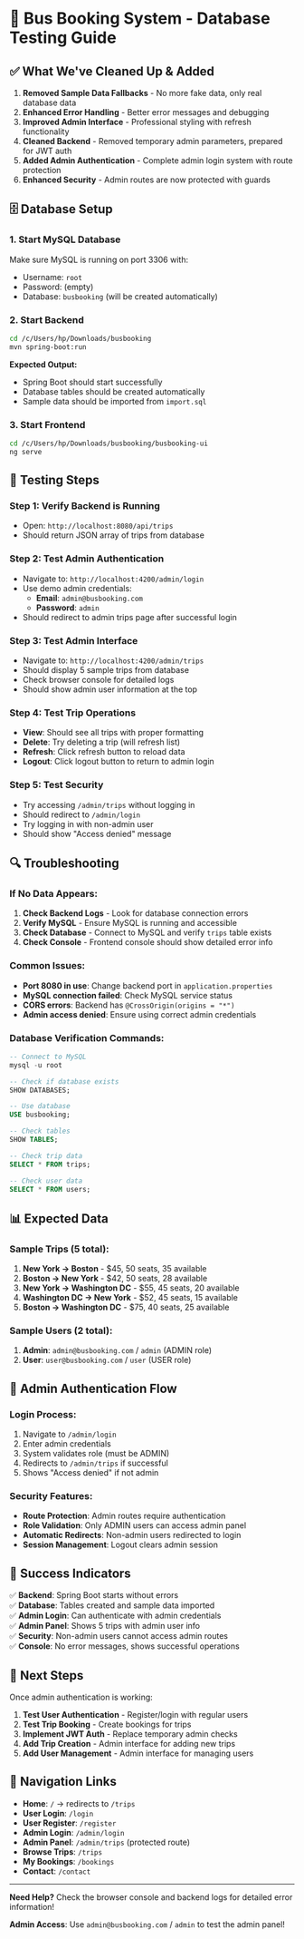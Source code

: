 # 🚌 Bus Booking System - Database Testing Guide

## ✅ What We've Cleaned Up & Added

1. **Removed Sample Data Fallbacks** - No more fake data, only real database data
2. **Enhanced Error Handling** - Better error messages and debugging
3. **Improved Admin Interface** - Professional styling with refresh functionality
4. **Cleaned Backend** - Removed temporary admin parameters, prepared for JWT auth
5. **Added Admin Authentication** - Complete admin login system with route protection
6. **Enhanced Security** - Admin routes are now protected with guards

## 🗄️ Database Setup

### 1. Start MySQL Database
Make sure MySQL is running on port 3306 with:
- Username: `root`
- Password: (empty)
- Database: `busbooking` (will be created automatically)

### 2. Start Backend
```bash
cd /c/Users/hp/Downloads/busbooking
mvn spring-boot:run
```

**Expected Output:**
- Spring Boot should start successfully
- Database tables should be created automatically
- Sample data should be imported from `import.sql`

### 3. Start Frontend
```bash
cd /c/Users/hp/Downloads/busbooking/busbooking-ui
ng serve
```

## 🧪 Testing Steps

### Step 1: Verify Backend is Running
- Open: `http://localhost:8080/api/trips`
- Should return JSON array of trips from database

### Step 2: Test Admin Authentication
- Navigate to: `http://localhost:4200/admin/login`
- Use demo admin credentials:
  - **Email**: `admin@busbooking.com`
  - **Password**: `admin`
- Should redirect to admin trips page after successful login

### Step 3: Test Admin Interface
- Navigate to: `http://localhost:4200/admin/trips`
- Should display 5 sample trips from database
- Check browser console for detailed logs
- Should show admin user information at the top

### Step 4: Test Trip Operations
- **View**: Should see all trips with proper formatting
- **Delete**: Try deleting a trip (will refresh list)
- **Refresh**: Click refresh button to reload data
- **Logout**: Click logout button to return to admin login

### Step 5: Test Security
- Try accessing `/admin/trips` without logging in
- Should redirect to `/admin/login`
- Try logging in with non-admin user
- Should show "Access denied" message

## 🔍 Troubleshooting

### If No Data Appears:
1. **Check Backend Logs** - Look for database connection errors
2. **Verify MySQL** - Ensure MySQL is running and accessible
3. **Check Database** - Connect to MySQL and verify `trips` table exists
4. **Check Console** - Frontend console should show detailed error info

### Common Issues:
- **Port 8080 in use**: Change backend port in `application.properties`
- **MySQL connection failed**: Check MySQL service status
- **CORS errors**: Backend has `@CrossOrigin(origins = "*")`
- **Admin access denied**: Ensure using correct admin credentials

### Database Verification Commands:
```sql
-- Connect to MySQL
mysql -u root

-- Check if database exists
SHOW DATABASES;

-- Use database
USE busbooking;

-- Check tables
SHOW TABLES;

-- Check trip data
SELECT * FROM trips;

-- Check user data
SELECT * FROM users;
```

## 📊 Expected Data

### Sample Trips (5 total):
1. **New York → Boston** - $45, 50 seats, 35 available
2. **Boston → New York** - $42, 50 seats, 28 available  
3. **New York → Washington DC** - $55, 45 seats, 20 available
4. **Washington DC → New York** - $52, 45 seats, 15 available
5. **Boston → Washington DC** - $75, 40 seats, 25 available

### Sample Users (2 total):
1. **Admin**: `admin@busbooking.com` / `admin` (ADMIN role)
2. **User**: `user@busbooking.com` / `user` (USER role)

## 🔐 Admin Authentication Flow

### Login Process:
1. Navigate to `/admin/login`
2. Enter admin credentials
3. System validates role (must be ADMIN)
4. Redirects to `/admin/trips` if successful
5. Shows "Access denied" if not admin

### Security Features:
- **Route Protection**: Admin routes require authentication
- **Role Validation**: Only ADMIN users can access admin panel
- **Automatic Redirects**: Non-admin users redirected to login
- **Session Management**: Logout clears admin session

## 🎯 Success Indicators

✅ **Backend**: Spring Boot starts without errors  
✅ **Database**: Tables created and sample data imported  
✅ **Admin Login**: Can authenticate with admin credentials  
✅ **Admin Panel**: Shows 5 trips with admin user info  
✅ **Security**: Non-admin users cannot access admin routes  
✅ **Console**: No error messages, shows successful operations  

## 🚀 Next Steps

Once admin authentication is working:
1. **Test User Authentication** - Register/login with regular users
2. **Test Trip Booking** - Create bookings for trips
3. **Implement JWT Auth** - Replace temporary admin checks
4. **Add Trip Creation** - Admin interface for adding new trips
5. **Add User Management** - Admin interface for managing users

## 🔗 Navigation Links

- **Home**: `/` → redirects to `/trips`
- **User Login**: `/login`
- **User Register**: `/register`
- **Admin Login**: `/admin/login`
- **Admin Panel**: `/admin/trips` (protected route)
- **Browse Trips**: `/trips`
- **My Bookings**: `/bookings`
- **Contact**: `/contact`

---

**Need Help?** Check the browser console and backend logs for detailed error information!

**Admin Access**: Use `admin@busbooking.com` / `admin` to test the admin panel!

